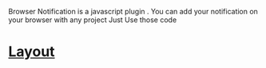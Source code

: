 Browser Notification is a javascript plugin . You can add your notification on your browser with any project Just Use those code


# [Layout](https://jubairmizan.github.io/Browser-notification/)
